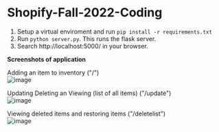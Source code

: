 # Shopify-Fall-2022-Coding

1. Setup a virtual enviroment and run ```pip install -r requirements.txt```
2. Run ```python server.py```. This runs the flask server.
3. Search http://localhost:5000/ in your browser.

**Screenshots of application**

Adding an item to inventory ("/")  
![image](https://user-images.githubusercontent.com/44370790/168290434-e27846cf-35de-4538-8dad-04ea20aa0f18.png)

Updating Deleting an Viewing (list of all items) ("/update")  
![image](https://user-images.githubusercontent.com/44370790/168290470-721adbe3-24f9-4156-abcf-1a81bce7fbe7.png)

Viewing deleted items and restoring items ("/deletelist")  
![image](https://user-images.githubusercontent.com/44370790/168290626-2baf53f2-bb4c-4a3a-8032-4091d8847526.png) 


